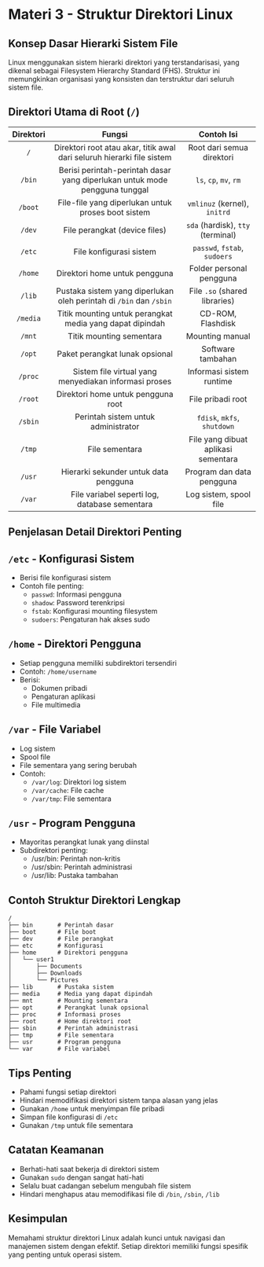 # Materi 3 - Struktur Direktori Linux

## Konsep Dasar Hierarki Sistem File

Linux menggunakan sistem hierarki direktori yang terstandarisasi, yang dikenal sebagai Filesystem Hierarchy Standard (FHS). Struktur ini memungkinkan organisasi yang konsisten dan terstruktur dari seluruh sistem file.

## Direktori Utama di Root (`/`)

| Direktori | Fungsi | Contoh Isi |
|:--:|:--:|:--:|
| `/` | Direktori root atau akar, titik awal dari seluruh hierarki file sistem | Root dari semua direktori |
| `/bin` | Berisi perintah-perintah dasar yang diperlukan untuk mode pengguna tunggal | `ls`, `cp`, `mv`, `rm` |
| `/boot` | File-file yang diperlukan untuk proses boot sistem | `vmlinuz` (kernel), `initrd` |
| `/dev` | File perangkat (device files) | `sda` (hardisk), `tty` (terminal) |
| `/etc` | File konfigurasi sistem | `passwd`, `fstab`, `sudoers` |
| `/home` | Direktori home untuk pengguna | Folder personal pengguna |
| `/lib` | Pustaka sistem yang diperlukan oleh perintah di `/bin` dan `/sbin` | File `.so` (shared libraries) |
| `/media` | Titik mounting untuk perangkat media yang dapat dipindah | CD-ROM, Flashdisk |
| `/mnt` | Titik mounting sementara | Mounting manual |
| `/opt` | Paket perangkat lunak opsional | Software tambahan |
| `/proc` | Sistem file virtual yang menyediakan informasi proses | Informasi sistem runtime |
| `/root` | Direktori home untuk pengguna root | File pribadi root |
| `/sbin` | Perintah sistem untuk administrator | `fdisk`, `mkfs`, `shutdown` | 
| `/tmp` | File sementara | File yang dibuat aplikasi sementara |
| `/usr` | Hierarki sekunder untuk data pengguna | Program dan data pengguna |
| `/var` | File variabel seperti log, database sementara | Log sistem, spool file |

## Penjelasan Detail Direktori Penting

## `/etc` - Konfigurasi Sistem

- Berisi file konfigurasi sistem
- Contoh file penting:
  - `passwd`: Informasi pengguna
  - `shadow`: Password terenkripsi
  - `fstab`: Konfigurasi mounting filesystem
  - `sudoers`: Pengaturan hak akses sudo
 
## `/home` - Direktori Pengguna

- Setiap pengguna memiliki subdirektori tersendiri
- Contoh: `/home/username`
- Berisi:
  - Dokumen pribadi
  - Pengaturan aplikasi
  - File multimedia
 
## `/var` - File Variabel

- Log sistem
- Spool file
- File sementara yang sering berubah
- Contoh:
  - `/var/log`: Direktori log sistem
  - `/var/cache`: File cache
  - `/var/tmp`: File sementara

## `/usr` - Program Pengguna

- Mayoritas perangkat lunak yang diinstal
- Subdirektori penting:
  - /usr/bin: Perintah non-kritis
  - /usr/sbin: Perintah administrasi
  - /usr/lib: Pustaka tambahan

## Contoh Struktur Direktori Lengkap

```
/
├── bin       # Perintah dasar
├── boot      # File boot
├── dev       # File perangkat
├── etc       # Konfigurasi
├── home      # Direktori pengguna
│   └── user1
│       ├── Documents
│       ├── Downloads
│       └── Pictures
├── lib       # Pustaka sistem
├── media     # Media yang dapat dipindah
├── mnt       # Mounting sementara
├── opt       # Perangkat lunak opsional
├── proc      # Informasi proses
├── root      # Home direktori root
├── sbin      # Perintah administrasi
├── tmp       # File sementara
├── usr       # Program pengguna
└── var       # File variabel
```

## Tips Penting

- Pahami fungsi setiap direktori
- Hindari memodifikasi direktori sistem tanpa alasan yang jelas
- Gunakan `/home` untuk menyimpan file pribadi
- Simpan file konfigurasi di `/etc`
- Gunakan `/tmp` untuk file sementara

## Catatan Keamanan

- Berhati-hati saat bekerja di direktori sistem
- Gunakan `sudo` dengan sangat hati-hati
- Selalu buat cadangan sebelum mengubah file sistem
- Hindari menghapus atau memodifikasi file di `/bin`, `/sbin`, `/lib`

## Kesimpulan

Memahami struktur direktori Linux adalah kunci untuk navigasi dan manajemen sistem dengan efektif. Setiap direktori memiliki fungsi spesifik yang penting untuk operasi sistem.

